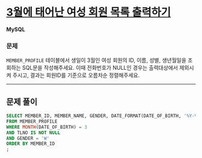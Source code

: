# [3월에 태어난 여성 회원 목록 출력하기](https://school.programmers.co.kr/learn/courses/30/lessons/131120)

**MySQL**

### 문제

`MEMBER_PROFILE` 테이블에서 생일이 3월인 여성 회원의 ID, 이름, 성별, 생년월일을 조회하는 SQL문을 작성해주세요. 이때 전화번호가 NULL인 경우는 출력대상에서 제외시켜 주시고, 결과는 회원ID를 기준으로 오름차순 정렬해주세요.

--- 

## 문제 풀이
```sql
SELECT MEMBER_ID, MEMBER_NAME, GENDER, DATE_FORMAT(DATE_OF_BIRTH, '%Y-%m-%d') AS DATE_OF_BIRTH
FROM MEMBER_PROFILE
WHERE MONTH(DATE_OF_BIRTH) = 3
AND TLNO IS NOT NULL
AND GENDER = 'W'
ORDER BY MEMBER_ID
;
```